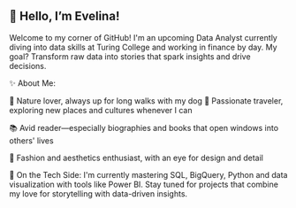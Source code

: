 ## 👋 Hello, I’m Evelina!

Welcome to my corner of GitHub! I'm an upcoming Data Analyst currently diving into data skills at Turing College and working in finance by day. My goal? Transform raw data into stories that spark insights and drive decisions.

✨ About Me:

🌲 Nature lover, always up for long walks with my dog
🧳 Passionate traveler, exploring new places and cultures whenever I can

📚 Avid reader—especially biographies and books that open windows into others' lives

👗 Fashion and aesthetics enthusiast, with an eye for design and detail


🚀 On the Tech Side:
I'm currently mastering SQL, BigQuery, Python and data visualization with tools like Power BI. Stay tuned for projects that combine my love for storytelling with data-driven insights.

<!--
**EvelinaAv/EvelinaAv** is a ✨ _special_ ✨ repository because its `README.md` (this file) appears on your GitHub profile.
I'm Evelina, a Data Analyst in Training, currently learning at Turing College and eager for opportunities to make impact! 
Here are some ideas to get you started:

- 🔭 I’m currently working on ...
- 🌱 I’m currently learning ...
- 👯 I’m looking to collaborate on ...
- 🤔 I’m looking for help with ...
- 💬 Ask me about ...
- 📫 How to reach me: ...
- 😄 Pronouns: ...
- ⚡ Fun fact: ...
-->

